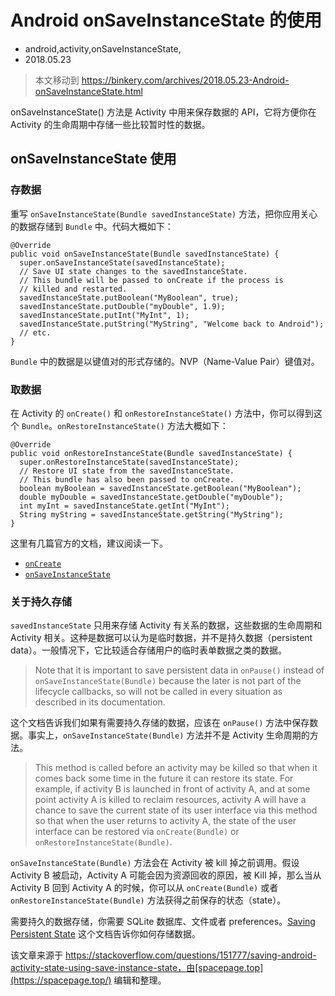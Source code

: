# Android onSaveInstanceState 的使用
- android,activity,onSaveInstanceState,
- 2018.05.23

> 本文移动到 <https://binkery.com/archives/2018.05.23-Android-onSaveInstanceState.html>

onSaveInstanceState() 方法是 Activity 中用来保存数据的 API，它将方便你在 Activity 的生命周期中存储一些比较暂时性的数据。

## onSaveInstanceState 使用

### 存数据

重写 `onSaveInstanceState(Bundle savedInstanceState)` 方法，把你应用关心的数据存储到 `Bundle` 中。代码大概如下：

    @Override
    public void onSaveInstanceState(Bundle savedInstanceState) {
      super.onSaveInstanceState(savedInstanceState);
      // Save UI state changes to the savedInstanceState.
      // This bundle will be passed to onCreate if the process is
      // killed and restarted.
      savedInstanceState.putBoolean("MyBoolean", true);
      savedInstanceState.putDouble("myDouble", 1.9);
      savedInstanceState.putInt("MyInt", 1);
      savedInstanceState.putString("MyString", "Welcome back to Android");
      // etc.
    }

`Bundle` 中的数据是以键值对的形式存储的。NVP（Name-Value Pair）键值对。


### 取数据

在 Activity 的 `onCreate()` 和 `onRestoreInstanceState()` 方法中，你可以得到这个 `Bundle`。`onRestoreInstanceState()` 方法大概如下：

    @Override
    public void onRestoreInstanceState(Bundle savedInstanceState) {
      super.onRestoreInstanceState(savedInstanceState);
      // Restore UI state from the savedInstanceState.
      // This bundle has also been passed to onCreate.
      boolean myBoolean = savedInstanceState.getBoolean("MyBoolean");
      double myDouble = savedInstanceState.getDouble("myDouble");
      int myInt = savedInstanceState.getInt("MyInt");
      String myString = savedInstanceState.getString("MyString");
    }

这里有几篇官方的文档，建议阅读一下。

* [`onCreate`](https://developer.android.com/reference/android/app/Activity.html#onCreate(android.os.Bundle))
* [`onSaveInstanceState`](https://developer.android.com/reference/android/app/Activity.html#onSaveInstanceState(android.os.Bundle))

### 关于持久存储

`savedInstanceState` 只用来存储 Activity 有关系的数据，这些数据的生命周期和 Activity 相关。这种是数据可以认为是临时数据，并不是持久数据（persistent data）。一般情况下，它比较适合存储用户的临时表单数据之类的数据。

> Note that it is important to save persistent data in `onPause()` instead of `onSaveInstanceState(Bundle)` because the later is not part of the lifecycle callbacks, so will not be called in every situation as described in its documentation.

这个文档告诉我们如果有需要持久存储的数据，应该在 `onPause()` 方法中保存数据。事实上，`onSaveInstanceState(Bundle)` 方法并不是 Activity 生命周期的方法。

> This method is called before an activity may be killed so that when it
  comes back some time in the future it can restore its state. For
  example, if activity B is launched in front of activity A, and at some
  point activity A is killed to reclaim resources, activity A will have
  a chance to save the current state of its user interface via this
  method so that when the user returns to activity A, the state of the
  user interface can be restored via `onCreate(Bundle)` or
  `onRestoreInstanceState(Bundle)`.

`onSaveInstanceState(Bundle)` 方法会在 Activity 被 kill 掉之前调用。假设 Activity B 被启动，Activity A 可能会因为资源回收的原因，被 Kill 掉，那么当从 Activity B 回到 Activity A 的时候，你可以从 `onCreate(Bundle)` 或者 `onRestoreInstanceState(Bundle)` 方法获得之前保存的状态（state）。

需要持久的数据存储，你需要 SQLite 数据库、文件或者 preferences。[Saving Persistent State](https://developer.android.com/reference/android/app/Activity.html#SavingPersistentState) 这个文档告诉你如何存储数据。

该文章来源于 https://stackoverflow.com/questions/151777/saving-android-activity-state-using-save-instance-state，由[spacepage.top](https://spacepage.top/) 编辑和整理。
